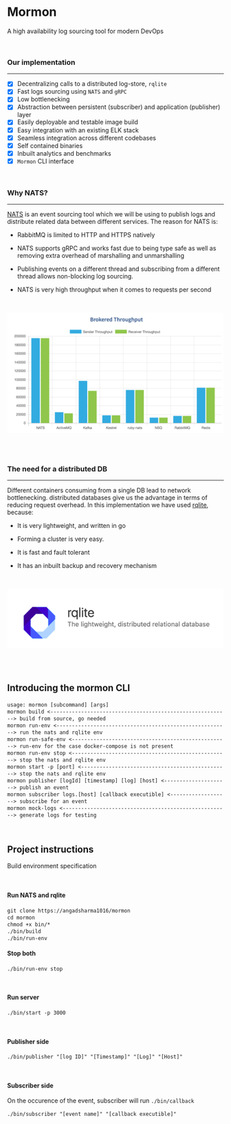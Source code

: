 # Mormon
A high availability log sourcing tool for modern DevOps

<br />

### Our implementation
---

- [X] Decentralizing calls to a distributed log-store, `rqlite`
- [X] Fast logs sourcing using `NATS` and `gRPC`
- [X] Low bottlenecking
- [X] Abstraction between persistent (subscriber) and application (publisher) layer
- [X] Easily deployable and testable image build
- [X] Easy integration with an existing ELK stack
- [X] Seamless integration across different codebases
- [X] Self contained binaries
- [X] Inbuilt analytics and benchmarks
- [X] `Mormon` CLI interface

<br />

### Why NATS?
---
[NATS](https://github.com/nats-io/go-nats.git) is an event sourcing tool which we will be using to publish logs and distribute related data between different services. The reason for NATS is:

* RabbitMQ is limited to HTTP and HTTPS natively

* NATS supports gRPC and works fast due to being type safe as well as removing extra overhead of marshalling and unmarshalling

* Publishing events on a different thread and subscribing from a different thread allows non-blocking log sourcing.

* NATS is very high throughput when it comes to requests per second

<br />

![NATS](./images/nats.png)

<br />
<br />

### The need for a distributed DB
---
Different containers consuming from a single DB lead to network bottlenecking. distributed databases give us the advantage in terms of reducing request overhead. In this implementation we have used [rqlite](https://github.com/rqlite/rqlite.git), because:

* It is very lightweight, and written in go

* Forming a cluster is very easy.    

* It is fast and fault tolerant

* It has an inbuilt backup and recovery mechanism


<br />

![rqlite](./images/rqlite.png)


<br />
<br />


## Introducing the mormon CLI

```
usage: mormon [subcommand] [args]
mormon build <----------------------------------------------------------> build from source, go needed
mormon run-env <--------------------------------------------------------> run the nats and rqlite env
mormon run-safe-env <---------------------------------------------------> run-env for the case docker-compose is not present
mormon run-env stop <---------------------------------------------------> stop the nats and rqlite env
mormon start -p [port] <------------------------------------------------> stop the nats and rqlite env
mormon publisher [logId] [timestamp] [log] [host] <---------------------> publish an event
mormon subscriber logs.[host] [callback executible] <-------------------> subscribe for an event
mormon mock-logs <------------------------------------------------------> generate logs for testing
```

<br />


## Project instructions
Build environment specification

<br/>

#### Run NATS and rqlite

```
git clone https://angadsharma1016/mormon
cd mormon
chmod +x bin/*
./bin/build
./bin/run-env
```

#### Stop both 

```
./bin/run-env stop
```

<br/>

#### Run server

```
./bin/start -p 3000
```

<br/>


#### Publisher side

```
./bin/publisher "[log ID]" "[Timestamp]" "[Log]" "[Host]"
```

<br/>

#### Subscriber side
On the occurence of the event, subscriber will run `./bin/callback`

```
./bin/subscriber "[event name]" "[callback executible]"
```


